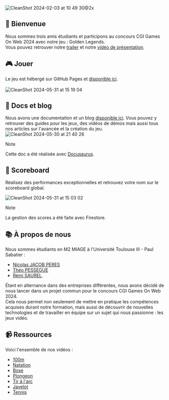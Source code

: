 ![CleanShot 2024-02-03 at 10 49 30@2x](https://github.com/Golden-Legends/golden-legends-back/assets/50367862/c8367dbe-8e97-4e44-9c80-23615743695a)

## 👋 Bienvenue
Nous sommes trois amis étudiants et participons au concours CGI Games On Web 2024 avec notre jeu : Golden Legends.\
Vous pouvez retrouver notre [trailer](https://youtu.be/a7HEL1H-_RU) et notre [vidéo de présentation](https://youtu.be/a7HEL1H-_RU).


## 🎮 Jouer
Le jeu est hébergé sur GitHub Pages et [disponible ici](https://golden-legends.github.io/golden-legends/#/).\
\
![CleanShot 2024-05-31 at 15 19 04](https://github.com/gamesonweb/gow-olympic-edition-goldenlegends/assets/50367862/405a1291-c0ba-429f-bd2d-08913104b444)


## 📕 Docs et blog 
Nous avons une documentation et un blog [disponible ici](https://golden-legends.github.io/golden-legends-docs/). Vous pouvez y retrouver des guides pour les jeux, des vidéos de démos mais aussi tous nos articles sur l'avancée et la création du jeu.
\
![CleanShot 2024-05-30 at 21 40 26](https://github.com/gamesonweb/gow-olympic-edition-goldenlegends/assets/50367862/6082d993-59ca-42bb-a77e-d16b653ed045)
> [!NOTE]
> Cette doc a été réalisée avec [Docusaurus](https://docusaurus.io/).



## 🏅 Scoreboard
Réalisez des performances exceptionnelles et retrouvez votre nom sur le scoreboard global. 

![CleanShot 2024-05-31 at 15 03 02](https://github.com/gamesonweb/gow-olympic-edition-goldenlegends/assets/50367862/987e67dd-fc72-4d78-bda1-de0fe26c1e19)
> [!NOTE]
> La gestion des scores a été faite avec Firestore.


## 📚 À propos de nous
Nous sommes étudiants en M2 MIAGE à l'Université Toulouse III - Paul Sabatier : 
- [Nicolas JACOB PERES](https://github.com/nicolasjp)
- [Théo PESSEGUE](https://github.com/shannorr)
- [Rémi SAUREL](https://github.com/RemiSaurel).

Étant en alternance dans des entreprises différentes, nous avons décidé de nous lancer dans un projet commun pour le concours CGI Games On Web 2024.\
Cela nous permet non seulement de mettre en pratique les compétences acquises durant notre formation, mais aussi de découvrir de nouvelles technologies et de travailler en équipe sur un sujet qui nous passionne : les jeux vidéo.

## 📹 Ressources
Voici l'ensemble de nos vidéos :
- [100m](https://youtu.be/a7HEL1H-_RU)
- [Natation](https://youtu.be/a7HEL1H-_RU)
- [Boxe](https://youtu.be/a7HEL1H-_RU)
- [Plongeon](https://youtu.be/a7HEL1H-_RU)
- [Tir à l'arc](https://youtu.be/a7HEL1H-_RU)
- [Javelot](https://youtu.be/a7HEL1H-_RU)
- [Tennis](https://youtu.be/a7HEL1H-_RU)
